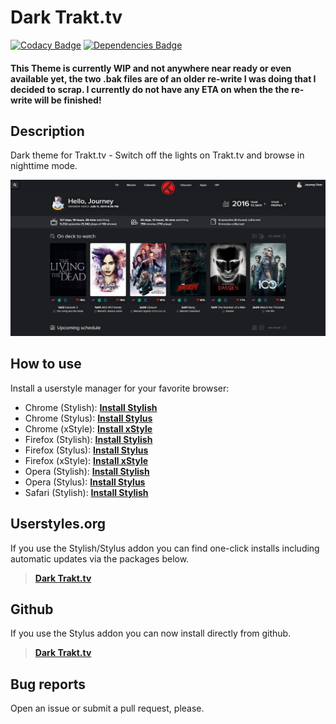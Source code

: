 # Dark Trakt.tv

[![Codacy Badge](https://api.codacy.com/project/badge/Grade/2c91e63a889147779c06ab6290647af5)](https://www.codacy.com/app/StylusThemes/Trakt-Dark?utm_source=github.com&utm_medium=referral&utm_content=StylusThemes/Trakt-Dark&utm_campaign=badger)
[![Dependencies Badge](https://img.shields.io/david/dev/StylusThemes/Trakt-Dark.svg?label=%20devDependencies%20)](https://david-dm.org/StylusThemes/Trakt-Dark?type=dev)

#### This Theme is currently WIP and not anywhere near ready or even available yet, the two .bak files are of an older re-write I was doing that I decided to scrap. I currently do not have any ETA on when the the re-write will be finished!

## Description

Dark theme for Trakt.tv - Switch off the lights on Trakt.tv and browse in nighttime mode.

![Trakt.tv Preview](./img/preview/trakt.preview.jpg?raw=true "Trakt.tv Preview")

## How to use

Install a userstyle manager for your favorite browser:

- Chrome (Stylish): **[Install Stylish][1]**
- Chrome (Stylus): **[Install Stylus][2]**
- Chrome (xStyle): **[Install xStyle][3]**
- Firefox (Stylish): **[Install Stylish][4]**
- Firefox (Stylus): **[Install Stylus][5]**
- Firefox (xStyle): **[Install xStyle][6]**
- Opera (Stylish): **[Install Stylish][7]**
- Opera (Stylus): **[Install Stylus][8]**
- Safari (Stylish): **[Install Stylish][9]**

## Userstyles.org

If you use the Stylish/Stylus addon you can find one-click installs including automatic updates via the packages below.

> **[Dark Trakt.tv][10]**

## Github

If you use the Stylus addon you can now install directly from github.

> **[Dark Trakt.tv][11]**

## Bug reports

Open an issue or submit a pull request, please.

[1]: https://chrome.google.com/webstore/detail/stylish-custom-themes-for/fjnbnpbmkenffdnngjfgmeleoegfcffe
[2]: https://chrome.google.com/webstore/detail/stylus/clngdbkpkpeebahjckkjfobafhncgmne
[3]: https://chrome.google.com/webstore/detail/xstyle/hncgkmhphmncjohllpoleelnibpmccpj
[4]: https://addons.mozilla.org/en-US/firefox/addon/stylish
[5]: https://addons.mozilla.org/en-US/firefox/addon/styl-us
[6]: https://addons.mozilla.org/en-us/firefox/addon/xstyle
[7]: https://addons.opera.com/en/extensions/details/stylish/?display=en
[8]: https://addons.opera.com/en/extensions/details/stylus/?display=en
[9]: https://sobolev.us/stylish
[10]: https://userstyles.org/styles/125666
[11]: https://raw.githubusercontent.com/StylusThemes/Trakt-Dark/master/style.user.css
